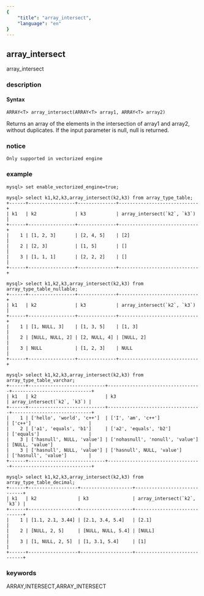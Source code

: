 ```yaml
---
{
    "title": "array_intersect",
    "language": "en"
}
---
```


<!--
Licensed to the Apache Software Foundation (ASF) under one
or more contributor license agreements.  See the NOTICE file
distributed with this work for additional information
regarding copyright ownership.  The ASF licenses this file
to you under the Apache License, Version 2.0 (the
"License"); you may not use this file except in compliance
with the License.  You may obtain a copy of the License at

  http://www.apache.org/licenses/LICENSE-2.0

Unless required by applicable law or agreed to in writing,
software distributed under the License is distributed on an
"AS IS" BASIS, WITHOUT WARRANTIES OR CONDITIONS OF ANY
KIND, either express or implied.  See the License for the
specific language governing permissions and limitations
under the License.
-->

## array_intersect

<version since="1.2.0">

array_intersect

</version>


### description

#### Syntax

`ARRAY<T> array_intersect(ARRAY<T> array1, ARRAY<T> array2)`

Returns an array of the elements in the intersection of array1 and array2, without duplicates. If the input parameter is null, null is returned.

### notice

`Only supported in vectorized engine`

### example

```
mysql> set enable_vectorized_engine=true;

mysql> select k1,k2,k3,array_intersect(k2,k3) from array_type_table;
+------+-----------------+--------------+-----------------------------+
| k1   | k2              | k3           | array_intersect(`k2`, `k3`) |
+------+-----------------+--------------+-----------------------------+
|    1 | [1, 2, 3]       | [2, 4, 5]    | [2]                         |
|    2 | [2, 3]          | [1, 5]       | []                          |
|    3 | [1, 1, 1]       | [2, 2, 2]    | []                          |
+------+-----------------+--------------+-----------------------------+

mysql> select k1,k2,k3,array_intersect(k2,k3) from array_type_table_nullable;
+------+-----------------+--------------+-----------------------------+
| k1   | k2              | k3           | array_intersect(`k2`, `k3`) |
+------+-----------------+--------------+-----------------------------+
|    1 | [1, NULL, 3]    | [1, 3, 5]    | [1, 3]                      |
|    2 | [NULL, NULL, 2] | [2, NULL, 4] | [NULL, 2]                   |
|    3 | NULL            | [1, 2, 3]    | NULL                        |
+------+-----------------+--------------+-----------------------------+

mysql> select k1,k2,k3,array_intersect(k2,k3) from array_type_table_varchar;
+------+----------------------------+----------------------------------+-----------------------------+
| k1   | k2                         | k3                               | array_intersect(`k2`, `k3`) |
+------+----------------------------+----------------------------------+-----------------------------+
|    1 | ['hello', 'world', 'c++']  | ['I', 'am', 'c++']               | ['c++']                     |
|    2 | ['a1', 'equals', 'b1']     | ['a2', 'equals', 'b2']           | ['equals']                  |
|    3 | ['hasnull', NULL, 'value'] | ['nohasnull', 'nonull', 'value'] | [NULL, 'value']             |
|    3 | ['hasnull', NULL, 'value'] | ['hasnull', NULL, 'value']       | ['hasnull', 'value']        |
+------+----------------------------+----------------------------------+-----------------------------+

mysql> select k1,k2,k3,array_intersect(k2,k3) from array_type_table_decimal;
+------+------------------+-------------------+-----------------------------+
| k1   | k2               | k3                | array_intersect(`k2`, `k3`) |
+------+------------------+-------------------+-----------------------------+
|    1 | [1.1, 2.1, 3.44] | [2.1, 3.4, 5.4]   | [2.1]                       |
|    2 | [NULL, 2, 5]     | [NULL, NULL, 5.4] | [NULL]                      |
|    3 | [1, NULL, 2, 5]  | [1, 3.1, 5.4]     | [1]                         |
+------+------------------+-------------------+-----------------------------+

```

### keywords

ARRAY,INTERSECT,ARRAY_INTERSECT

